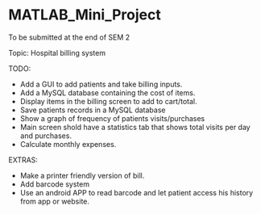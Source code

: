 # MATLAB_Mini_Project
To be submitted at the end of SEM 2

Topic: Hospital billing system

TODO:

- Add a GUI to add patients and take billing inputs.
- Add a MySQL database containing the cost of items.
- Display items in the billing screen to add to cart/total.
- Save patients records in a MySQL database
- Show a graph of frequency of patients visits/purchases
- Main screen shold have a statistics tab that shows total visits per day and purchases.
- Calculate monthly expenses.

EXTRAS:

- Make a printer friendly version of bill.
- Add barcode system 
- Use an android APP to read barcode and let patient access his history from app or website.
